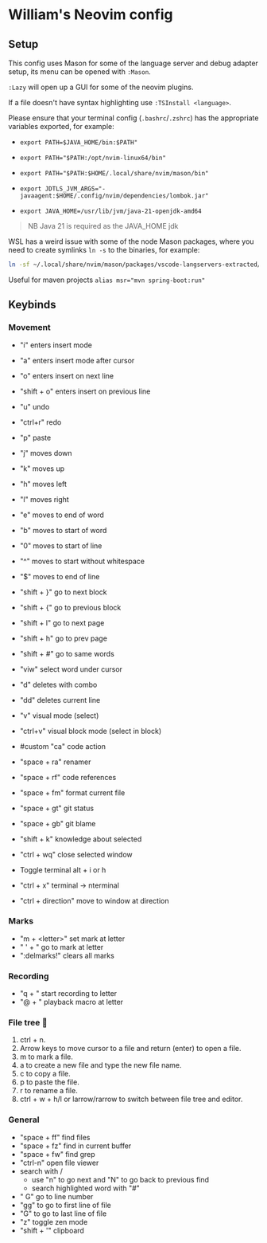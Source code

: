 # William's Neovim config
## Setup
This config uses Mason for some of the language server and debug adapter setup, its menu can be opened with `:Mason`.

`:Lazy` will open up a GUI for some of the neovim plugins.

If a file doesn't have syntax highlighting use `:TSInstall <language>`.

Please ensure that your terminal config (`.bashrc`/`.zshrc`) has the appropriate variables exported, for example:
- `export PATH=$JAVA_HOME/bin:$PATH"`
- `export PATH="$PATH:/opt/nvim-linux64/bin"`
- `export PATH="$PATH:$HOME/.local/share/nvim/mason/bin"`

- `export JDTLS_JVM_ARGS="-javaagent:$HOME/.config/nvim/dependencies/lombok.jar"`
- `export JAVA_HOME=/usr/lib/jvm/java-21-openjdk-amd64`

> NB Java 21 is required as the JAVA_HOME jdk

WSL has a weird issue with some of the node Mason packages, where you need to create symlinks `ln -s` to the binaries, for example:

```bash
ln -sf ~/.local/share/nvim/mason/packages/vscode-langservers-extracted/bin/vscode-css-language-server ~/.local/share/nvim/mason/bin/vscode-css-language-server
```

Useful for maven projects `alias msr="mvn spring-boot:run"`

## Keybinds
### Movement
- "i" enters insert mode
- "a" enters insert mode after cursor
- "o" enters insert on next line
- "shift + o" enters insert on previous line

- "u" undo
- "ctrl+r" redo
- "p" paste

- "j" moves down
- "k" moves up
- "h" moves left
- "l" moves right

- "e" moves to end of word
- "b" moves to start of word

- "0" moves to start of line
- "^" moves to start without whitespace
- "$" moves to end of line

- "shift + }" go to next block
- "shift + {" go to previous block
- "shift + l" go to next page
- "shift + h" go to prev page

- "shift + #" go to same words
- "viw" select word under cursor 

- "d" deletes with combo
- "dd" deletes current line

- "v" visual mode (select)
- "ctrl+v" visual block mode (select in block)

- #custom "ca" code action
- "space + ra" renamer
- "space + rf" code references
- "space + fm" format current file
- "space + gt" git status
- "space + gb" git blame
- "shift + k" knowledge about selected

- "ctrl + wq" close selected window

- Toggle terminal alt + i or h
- "ctrl + x" terminal -> nterminal
- "ctrl + direction" move to window at direction

### Marks
- "m + <letter\>" set mark at letter
- " ' + <letter/>" go to mark at letter 
- ":delmarks!" clears all marks

### Recording
- "q + <letter/>" start recording to letter
- "@ + <letter/>" playback macro at letter

### File tree 🌳
1. ctrl + n.
2. Arrow keys to move cursor to a file and return (enter) to open a file.
3. m to mark a file.
4. a to create a new file and type the new file name.
5. c to copy a file.
6. p to paste the file.
7. r to rename a file.
8. ctrl + w + h/l or larrow/rarrow to switch between file tree and editor.

### General
- "space + ff" find files
- "space + fz" find in current buffer
- "space + fw" find grep
- "ctrl-n" open file viewer
- search with /
    - use "n" to go next and "N" to go back to previous find
    - search highlighted word with "#"
- "<line number/> G" go to line number
- "gg" to go to first line of file
- "G" to go to last line of file
- "z" toggle zen mode
- "shift + '" clipboard
